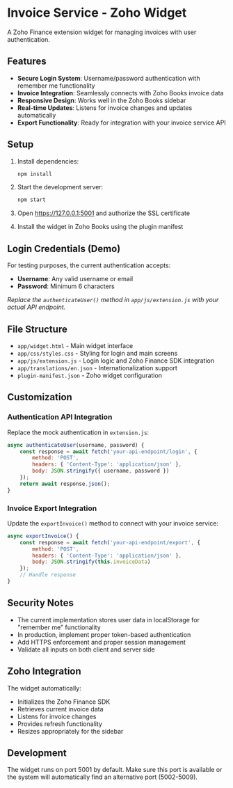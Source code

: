 # Invoice Service - Zoho Widget

A Zoho Finance extension widget for managing invoices with user authentication.

## Features

- **Secure Login System**: Username/password authentication with remember me functionality
- **Invoice Integration**: Seamlessly connects with Zoho Books invoice data
- **Responsive Design**: Works well in the Zoho Books sidebar
- **Real-time Updates**: Listens for invoice changes and updates automatically
- **Export Functionality**: Ready for integration with your invoice service API

## Setup

1. Install dependencies:
   ```bash
   npm install
   ```

2. Start the development server:
   ```bash
   npm start
   ```

3. Open https://127.0.0.1:5001 and authorize the SSL certificate

4. Install the widget in Zoho Books using the plugin manifest

## Login Credentials (Demo)

For testing purposes, the current authentication accepts:
- **Username**: Any valid username or email
- **Password**: Minimum 6 characters

*Replace the `authenticateUser()` method in `app/js/extension.js` with your actual API endpoint.*

## File Structure

- `app/widget.html` - Main widget interface
- `app/css/styles.css` - Styling for login and main screens
- `app/js/extension.js` - Login logic and Zoho Finance SDK integration
- `app/translations/en.json` - Internationalization support
- `plugin-manifest.json` - Zoho widget configuration

## Customization

### Authentication API Integration

Replace the mock authentication in `extension.js`:

```javascript
async authenticateUser(username, password) {
    const response = await fetch('your-api-endpoint/login', {
        method: 'POST',
        headers: { 'Content-Type': 'application/json' },
        body: JSON.stringify({ username, password })
    });
    return await response.json();
}
```

### Invoice Export Integration

Update the `exportInvoice()` method to connect with your invoice service:

```javascript
async exportInvoice() {
    const response = await fetch('your-api-endpoint/export', {
        method: 'POST',
        headers: { 'Content-Type': 'application/json' },
        body: JSON.stringify(this.invoiceData)
    });
    // Handle response
}
```

## Security Notes

- The current implementation stores user data in localStorage for "remember me" functionality
- In production, implement proper token-based authentication
- Add HTTPS enforcement and proper session management
- Validate all inputs on both client and server side

## Zoho Integration

The widget automatically:
- Initializes the Zoho Finance SDK
- Retrieves current invoice data
- Listens for invoice changes
- Provides refresh functionality
- Resizes appropriately for the sidebar

## Development

The widget runs on port 5001 by default. Make sure this port is available or the system will automatically find an alternative port (5002-5009).